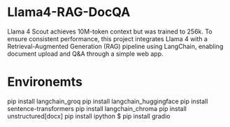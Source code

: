 # Llama4-RAG-DocQA
Llama 4 Scout achieves 10M-token context but was trained to 256k. To ensure consistent performance, this project integrates Llama 4 with a Retrieval-Augmented Generation (RAG) pipeline using LangChain, enabling document upload and Q&amp;A through a simple web app.

# Environemts
pip install langchain_groq
pip install langchain_huggingface
pip install sentence-transformers
pip install langchain_chroma
pip install unstructured[docx]
pip install ipython
$ pip install gradio

